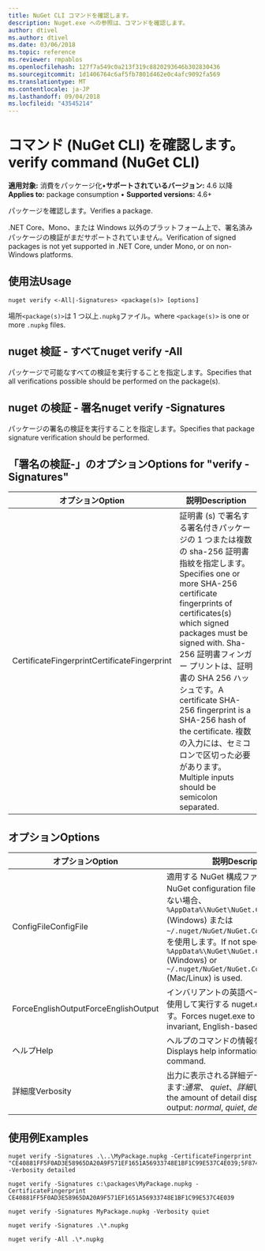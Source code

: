 ```yaml
---
title: NuGet CLI コマンドを確認します。
description: Nuget.exe への参照は、コマンドを確認します。
author: dtivel
ms.author: dtivel
ms.date: 03/06/2018
ms.topic: reference
ms.reviewer: rmpablos
ms.openlocfilehash: 127f7a549c0a213f319c8820293646b302830436
ms.sourcegitcommit: 1d1406764c6af5fb7801d462e0c4afc9092fa569
ms.translationtype: MT
ms.contentlocale: ja-JP
ms.lasthandoff: 09/04/2018
ms.locfileid: "43545214"
---
```

# <a name="verify-command-nuget-cli"></a><span data-ttu-id="dd73c-103">コマンド (NuGet CLI) を確認します。</span><span class="sxs-lookup"><span data-stu-id="dd73c-103">verify command (NuGet CLI)</span></span>

<span data-ttu-id="dd73c-104">**適用対象:** 消費をパッケージ化&bullet;**サポートされているバージョン:** 4.6 以降</span><span class="sxs-lookup"><span data-stu-id="dd73c-104">**Applies to:** package consumption &bullet; **Supported versions:** 4.6+</span></span>

<span data-ttu-id="dd73c-105">パッケージを確認します。</span><span class="sxs-lookup"><span data-stu-id="dd73c-105">Verifies a package.</span></span>

<span data-ttu-id="dd73c-106">.NET Core、Mono、または Windows 以外のプラットフォーム上で、署名済みパッケージの検証がまだサポートされていません。</span><span class="sxs-lookup"><span data-stu-id="dd73c-106">Verification of signed packages is not yet supported in .NET Core, under Mono, or on non-Windows platforms.</span></span>

## <a name="usage"></a><span data-ttu-id="dd73c-107">使用法</span><span class="sxs-lookup"><span data-stu-id="dd73c-107">Usage</span></span>

```cli
nuget verify <-All|-Signatures> <package(s)> [options]
```

<span data-ttu-id="dd73c-108">場所`<package(s)>`は 1 つ以上`.nupkg`ファイル。</span><span class="sxs-lookup"><span data-stu-id="dd73c-108">where `<package(s)>` is one or more `.nupkg` files.</span></span>

## <a name="nuget-verify--all"></a><span data-ttu-id="dd73c-109">nuget 検証 - すべて</span><span class="sxs-lookup"><span data-stu-id="dd73c-109">nuget verify -All</span></span>

<span data-ttu-id="dd73c-110">パッケージで可能なすべての検証を実行することを指定します。</span><span class="sxs-lookup"><span data-stu-id="dd73c-110">Specifies that all verifications possible should be performed on the package(s).</span></span>

## <a name="nuget-verify--signatures"></a><span data-ttu-id="dd73c-111">nuget の検証 - 署名</span><span class="sxs-lookup"><span data-stu-id="dd73c-111">nuget verify -Signatures</span></span>

<span data-ttu-id="dd73c-112">パッケージの署名の検証を実行することを指定します。</span><span class="sxs-lookup"><span data-stu-id="dd73c-112">Specifies that package signature verification should be performed.</span></span>

## <a name="options-for-verify--signatures"></a><span data-ttu-id="dd73c-113">「署名の検証-」のオプション</span><span class="sxs-lookup"><span data-stu-id="dd73c-113">Options for "verify -Signatures"</span></span>

| <span data-ttu-id="dd73c-114">オプション</span><span class="sxs-lookup"><span data-stu-id="dd73c-114">Option</span></span> | <span data-ttu-id="dd73c-115">説明</span><span class="sxs-lookup"><span data-stu-id="dd73c-115">Description</span></span> |
| --- | --- |
| <span data-ttu-id="dd73c-116">CertificateFingerprint</span><span class="sxs-lookup"><span data-stu-id="dd73c-116">CertificateFingerprint</span></span> | <span data-ttu-id="dd73c-117">証明書 (s) で署名する署名付きパッケージの 1 つまたは複数の sha-256 証明書指紋を指定します。</span><span class="sxs-lookup"><span data-stu-id="dd73c-117">Specifies one or more SHA-256 certificate fingerprints of certificates(s) which signed packages must be signed with.</span></span> <span data-ttu-id="dd73c-118">Sha-256 証明書フィンガー プリントは、証明書の SHA 256 ハッシュです。</span><span class="sxs-lookup"><span data-stu-id="dd73c-118">A certificate SHA-256 fingerprint is a SHA-256 hash of the certificate.</span></span> <span data-ttu-id="dd73c-119">複数の入力には、セミコロンで区切った必要があります。</span><span class="sxs-lookup"><span data-stu-id="dd73c-119">Multiple inputs should be semicolon separated.</span></span> |

## <a name="options"></a><span data-ttu-id="dd73c-120">オプション</span><span class="sxs-lookup"><span data-stu-id="dd73c-120">Options</span></span>

| <span data-ttu-id="dd73c-121">オプション</span><span class="sxs-lookup"><span data-stu-id="dd73c-121">Option</span></span> | <span data-ttu-id="dd73c-122">説明</span><span class="sxs-lookup"><span data-stu-id="dd73c-122">Description</span></span> |
| --- | --- |
| <span data-ttu-id="dd73c-123">ConfigFile</span><span class="sxs-lookup"><span data-stu-id="dd73c-123">ConfigFile</span></span> | <span data-ttu-id="dd73c-124">適用する NuGet 構成ファイル。</span><span class="sxs-lookup"><span data-stu-id="dd73c-124">The NuGet configuration file to apply.</span></span> <span data-ttu-id="dd73c-125">指定しない場合、 `%AppData%\NuGet\NuGet.Config` (Windows) または`~/.nuget/NuGet/NuGet.Config`(Mac/linux) を使用します。</span><span class="sxs-lookup"><span data-stu-id="dd73c-125">If not specified, `%AppData%\NuGet\NuGet.Config` (Windows) or `~/.nuget/NuGet/NuGet.Config` (Mac/Linux) is used.</span></span>|
| <span data-ttu-id="dd73c-126">ForceEnglishOutput</span><span class="sxs-lookup"><span data-stu-id="dd73c-126">ForceEnglishOutput</span></span> | <span data-ttu-id="dd73c-127">インバリアントの英語ベースのカルチャを使用して実行する nuget.exe を強制します。</span><span class="sxs-lookup"><span data-stu-id="dd73c-127">Forces nuget.exe to run using an invariant, English-based culture.</span></span> |
| <span data-ttu-id="dd73c-128">ヘルプ</span><span class="sxs-lookup"><span data-stu-id="dd73c-128">Help</span></span> | <span data-ttu-id="dd73c-129">ヘルプのコマンドの情報を表示します。</span><span class="sxs-lookup"><span data-stu-id="dd73c-129">Displays help information for the command.</span></span> |
| <span data-ttu-id="dd73c-130">詳細度</span><span class="sxs-lookup"><span data-stu-id="dd73c-130">Verbosity</span></span> | <span data-ttu-id="dd73c-131">出力に表示される詳細データの量を指定します:*通常*、 *quiet*、*詳細*します。</span><span class="sxs-lookup"><span data-stu-id="dd73c-131">Specifies the amount of detail displayed in the output: *normal*, *quiet*, *detailed*.</span></span> |

## <a name="examples"></a><span data-ttu-id="dd73c-132">使用例</span><span class="sxs-lookup"><span data-stu-id="dd73c-132">Examples</span></span>

```cli
nuget verify -Signatures .\..\MyPackage.nupkg -CertificateFingerprint "CE40881FF5F0AD3E58965DA20A9F571EF1651A56933748E1BF1C99E537C4E039;5F874AAF47BCB268A19357364E7FBB09D6BF9E8A93E1229909AC5CAC865802E2" -Verbosity detailed

nuget verify -Signatures c:\packages\MyPackage.nupkg -CertificateFingerprint CE40881FF5F0AD3E58965DA20A9F571EF1651A56933748E1BF1C99E537C4E039

nuget verify -Signatures MyPackage.nupkg -Verbosity quiet

nuget verify -Signatures .\*.nupkg

nuget verify -All .\*.nupkg

```